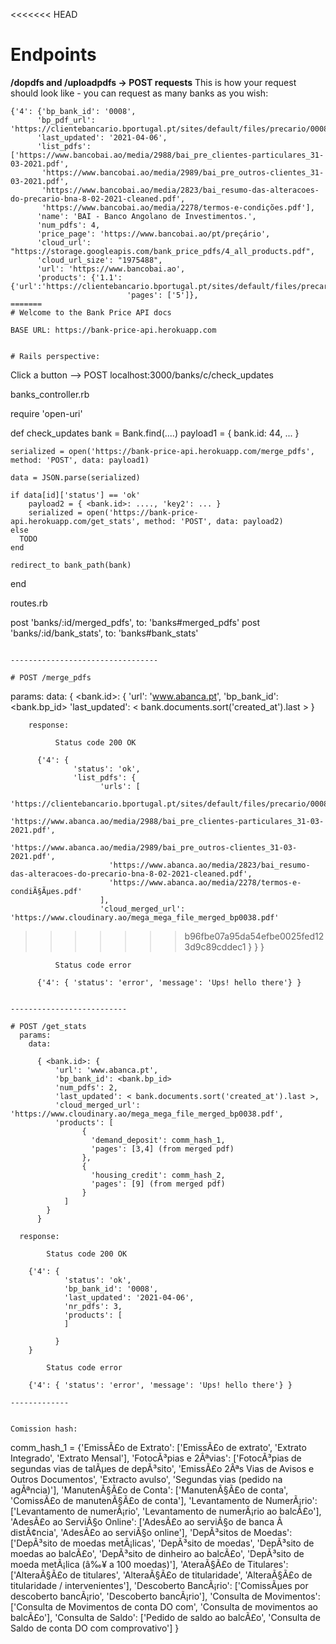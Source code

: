 <<<<<<< HEAD
# Endpoints
**/dopdfs and /uploadpdfs -> POST requests**
This is how your request should look like - you can request as many banks as you wish:
```
{'4': {'bp_bank_id': '0008',
      'bp_pdf_url': 'https://clientebancario.bportugal.pt/sites/default/files/precario/0008_/0008_PRE.pdf',
      'last_updated': '2021-04-06',
      'list_pdfs': ['https://www.bancobai.ao/media/2988/bai_pre_clientes-particulares_31-03-2021.pdf',
       'https://www.bancobai.ao/media/2989/bai_pre_outros-clientes_31-03-2021.pdf',
       'https://www.bancobai.ao/media/2823/bai_resumo-das-alteracoes-do-precario-bna-8-02-2021-cleaned.pdf',
       'https://www.bancobai.ao/media/2278/termos-e-condições.pdf'],
      'name': 'BAI - Banco Angolano de Investimentos.',
      'num_pdfs': 4,
      'price_page': 'https://www.bancobai.ao/pt/preçário',
      'cloud_url': "https://storage.googleapis.com/bank_price_pdfs/4_all_products.pdf",
      'cloud_url_size': "1975488",
      'url': 'https://www.bancobai.ao',
      'products': {'1.1': {'url':'https://clientebancario.bportugal.pt/sites/default/files/precario/0170_/0170_PRE.pdf',
                          'pages': ['5']},
=======
# Welcome to the Bank Price API docs

BASE URL: https://bank-price-api.herokuapp.com


# Rails perspective:
```
  Click a button --> POST localhost:3000/banks/c/check_updates

  banks_controller.rb

  require 'open-uri'

  def check_updates
    bank = Bank.find(....)
    payload1 = { bank.id: 44, ... }

    serialized = open('https://bank-price-api.herokuapp.com/merge_pdfs', method: 'POST', data: payload1)

    data = JSON.parse(serialized)

    if data[id]['status'] == 'ok'
        payload2 = { <bank.id>: ...., 'key2': ... }
        serialized = open('https://bank-price-api.herokuapp.com/get_stats', method: 'POST', data: payload2)
    else
      TODO
    end

    redirect_to bank_path(bank)
  end


routes.rb

post 'banks/:id/merged_pdfs', to: 'banks#merged_pdfs'
post 'banks/:id/bank_stats', to:  'banks#bank_stats'
```

---------------------------------

# POST /merge_pdfs
```
  params:
    data:
          { <bank.id>: {
              'url': 'www.abanca.pt',
              'bp_bank_id': <bank.bp_id>
              'last_updated': < bank.documents.sort('created_at').last >
          }
```
    response:

          Status code 200 OK
```
          {'4': {
                  'status': 'ok',
                  'list_pdfs': {
                        'urls': [
                          'https://clientebancario.bportugal.pt/sites/default/files/precario/0008_/0008_PRE.pdf',
                          'https://www.abanca.ao/media/2988/bai_pre_clientes-particulares_31-03-2021.pdf',
                          'https://www.abanca.ao/media/2989/bai_pre_outros-clientes_31-03-2021.pdf',
                          'https://www.abanca.ao/media/2823/bai_resumo-das-alteracoes-do-precario-bna-8-02-2021-cleaned.pdf',
                          'https://www.abanca.ao/media/2278/termos-e-condiÃ§Ãµes.pdf'
                        ],
                        'cloud_merged_url': 'https://www.cloudinary.ao/mega_mega_file_merged_bp0038.pdf'
>>>>>>> b96fbe07a95da54efbe0025fed123d9c89cddec1
                  }
                }
          }
```
          Status code error
```
          {'4': { 'status': 'error', 'message': 'Ups! hello there'} }
```

--------------------------

# POST /get_stats
  params:
    data:
```
          { <bank.id>: {
              'url': 'www.abanca.pt',
              'bp_bank_id': <bank.bp_id>
              'num_pdfs': 2,
              'last_updated': < bank.documents.sort('created_at').last >,
              'cloud_merged_url': 'https://www.cloudinary.ao/mega_mega_file_merged_bp0038.pdf',
              'products': [
                    {
                      'demand_deposit': comm_hash_1,
                      'pages': [3,4] (from merged pdf)
                    },
                    {
                      'housing_credit': comm_hash_2,
                      'pages': [9] (from merged pdf)
                    }
                ]
            }
          }
```
  response:

        Status code 200 OK
```
        {'4': {
                'status': 'ok',
                'bp_bank_id': '0008',
                'last_updated': '2021-04-06',
                'nr_pdfs': 3,
                'products': [
                ]

              }
        }
```
        Status code error
```
        {'4': { 'status': 'error', 'message': 'Ups! hello there'} }
```
-------------


Comission hash:
```
comm_hash_1 =
{'EmissÃ£o de Extrato': ['EmissÃ£o de extrato',
  'Extrato Integrado',
  'Extrato Mensal'],
 'FotocÃ³pias e 2Âªvias': ['FotocÃ³pias de segundas vias de talÃµes de depÃ³sito',
  'EmissÃ£o 2Âªs Vias de Avisos e Outros Documentos',
  'Extracto avulso',
  'Segundas vias (pedido na agÃªncia)'],
 'ManutenÃ§Ã£o de Conta': ['ManutenÃ§Ã£o de conta',
  'ComissÃ£o de manutenÃ§Ã£o de conta'],
 'Levantamento de NumerÃ¡rio': ['Levantamento de numerÃ¡rio',
  'Levantamento de numerÃ¡rio ao balcÃ£o'],
 'AdesÃ£o ao ServiÃ§o Online': ['AdesÃ£o ao serviÃ§o de banca Ã  distÃ¢ncia',
  'AdesÃ£o ao serviÃ§o online'],
 'DepÃ³sitos de Moedas': ['DepÃ³sito de moedas metÃ¡licas',
  'DepÃ³sito de moedas',
  'DepÃ³sito de moedas ao balcÃ£o',
  'DepÃ³sito de dinheiro ao balcÃ£o',
  'DepÃ³sito de moeda metÃ¡lica (â‰¥ a 100 moedas)'],
 'AteraÃ§Ã£o de Titulares': ['AlteraÃ§Ã£o de titulares',
  'AlteraÃ§Ã£o de titularidade',
  'AlteraÃ§Ã£o de titularidade / intervenientes'],
 'Descoberto BancÃ¡rio': ['ComissÃµes por descoberto bancÃ¡rio',
  'Descoberto bancÃ¡rio'],
 'Consulta de Movimentos': ['Consulta de Movimentos de conta DO com',
  'Consulta de movimentos ao balcÃ£o'],
 'Consulta de Saldo': ['Pedido de saldo ao balcÃ£o',
  'Consulta de Saldo de conta DO com comprovativo']
}

```
